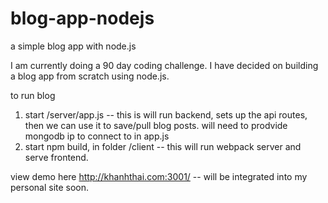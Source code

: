 # blog-app-nodejs
a simple blog app with node.js

I am currently doing a 90 day coding challenge. 
I have decided on building a blog app from scratch using node.js.



to run blog
1. start /server/app.js -- this is will run backend, sets up the api routes, then we can use it to save/pull blog posts.
   will need to prodvide mongodb ip to connect to in app.js
2. start npm build, in folder /client -- this will run webpack server and serve frontend.

view demo here http://khanhthai.com:3001/ -- will be integrated into my personal site soon.
